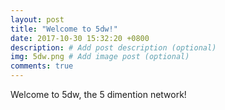 ```yaml
---
layout: post
title: "Welcome to 5dw!"
date: 2017-10-30 15:32:20 +0800
description: # Add post description (optional)
img: 5dw.png # Add image post (optional)
comments: true
---
```


Welcome to 5dw, the 5 dimention network!

